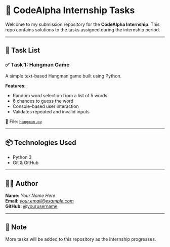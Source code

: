 # 🚀 CodeAlpha Internship Tasks

Welcome to my submission repository for the **CodeAlpha Internship**. This repo contains solutions to the tasks assigned during the internship period.

---

## 📌 Task List

### ✅ Task 1: Hangman Game
A simple text-based Hangman game built using Python.

**Features:**
- Random word selection from a list of 5 words
- 6 chances to guess the word
- Console-based user interaction
- Validates repeated and invalid inputs

📂 File: [`hangman.py`](hangman.py)

---

## 📦 Technologies Used
- Python 3
- Git & GitHub

---

## 🧑‍💻 Author
**Name:** *Your Name Here*  
**Email:** *your.email@example.com*  
**GitHub:** [@yourusername](https://github.com/yourusername)

---

## 📎 Note
More tasks will be added to this repository as the internship progresses.

